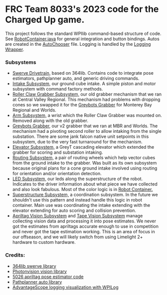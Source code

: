 # FRC Team 8033's 2023 code for the Charged Up game.
This project follows the standard WPIlib command-based structure of code. See [RobotContainer.java](src/main/java/frc/robot/RobotContainer.java) for general integration and button bindings. Autos are created in the [AutoChooser](src/main/java/frc/robot/commands/AutoChooser.java) file. Logging is handled by the [Logging Wrapper](src/main/java/frc/lib/logging/LoggingWrapper.java).

### **Subsystems**
 - [Swerve Drivetrain,](src/main/java/frc/robot/subsystems/SwerveSubsystem.java) based on 364lib. Contains code to integrate pose estimators, pathplanner auto, and generic driving commands.
 - [Intake Subsystem,](src/main/java/frc/robot/subsystems/IntakeSubsystem.java) our ground cube intake. A simple piston and motor subsystem with command factory methods.
 - [Roller Claw Grabber Subsystem,](src/main/java/frc/robot/subsystems/RollerClawGrabberSubsystem.java) our old grabber mechanism that we ran at Central Valley Regional. This mechanism had problems with dropping cones so we swapped it for the [Greybots Grabber](src/main/java/frc/robot/subsystems/GreybotsGrabberSubsystem.java) for Monterey Bay Regional and Worlds.
 - [Arm Subsystem,](src/main/java/frc/robot/subsystems/ArmSubsystem.java) a wrist which the Roller Claw Grabber was mounted on. Removed along with the old grabber.
 - [Greybots Grabber,](src/main/java/frc/robot/subsystems/GreybotsGrabberSubsystem.java) our v2 grabber that we ran at MBR and Worlds. The mechanism had a pivoting second roller to allow intaking from the single substation. There are some jank falcon native unit setpoints in this subsystem, due to the very fast turnaround for the mechanism.
 - [Elevator Subsystem,](src/main/java/frc/robot/subsystems/ElevatorSubsystem.java) a GreyT cascading elevator which extended the grabber for scoring and substation intaking.
 - [Routing Subsystem,](src/main/java/frc/robot/subsystems/RoutingSubsystem.java) a pair of routing wheels which help vector cubes from the ground intake to the grabber. Was built as its own subsystem because original plans for a cone ground intake involved using routing for orientation and/or orientation detection.
 - [LED Subsystem,](src/main/java/frc/robot/subsystems/LEDSubsystem.java) our leds along the superstructure of the robot. Indicates to the driver information about what piece we have collected and also look fabulous. Most of the color logic is in [Robot Container.](src/main/java/frc/robot/RobotContainer.java)
 - [Superstructure Subsystem,](src/main/java/frc/robot/subsystems/SuperstructureSubsystem.java) a coordination subsystem. In the future we shouldn't use this pattern and instead handle this logic in robot container. Main use was coordinating the intake extending with the elevator extending for auto scoring and collision prevention.
 - [Apriltag Vision Subsystem](src/main/java/frc/robot/subsystems/ApriltagVisionSubsystem.java) and [Tape Vision Subsystem](src/main/java/frc/robot/subsystems/TapeVisionSubsystem.java) manage collecting vision data and processing it into pose estimates. We never got the estimates from apriltags accurate enough to use in competition and never got the tape estimation working. This is an area of focus in our offseason, and we will likely switch from using Limelight 2+ hardware to custom hardware.

### **Credits**:
 - [364lib swerve library](https://github.com/Team364/BaseFalconSwerve)
 - [Photonvision vision library](https://photonvision.org/)
 - [5026 apriltag pose estimator code](https://github.com/Iron-Panthers/FRC-2023/blob/037d52ac93f4e46a2518491acd2e195d429d6dbd/src/main/java/frc/robot/subsystems/VisionSubsystem.java)
 - [Pathplanner auto library](https://github.com/mjansen4857/pathplanner)
 - [AdvantageScope logging visualization with WPILog](https://github.com/Mechanical-Advantage/AdvantageScope)